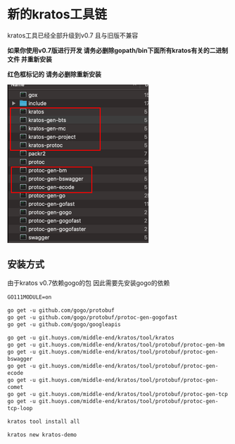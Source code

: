 # 新的kratos工具链

kratos工具已经全部升级到v0.7 且与旧版不兼容

**如果你使用v0.7版进行开发 请务必删除gopath/bin下面所有kratos有关的二进制文件 并重新安装**

**红色框标记的 请务必删除重新安装**

![kratos-tool-list](kratos-tool-list.png)

## 安装方式

由于kratos v0.7依赖gogo的包 因此需要先安装gogo的依赖

```shell
GO111MODULE=on
```

```shell
go get -u github.com/gogo/protobuf
go get -u github.com/gogo/protobuf/protoc-gen-gogofast
go get -u github.com/gogo/googleapis
```

```shell
go get -u git.huoys.com/middle-end/kratos/tool/kratos
go get -u git.huoys.com/middle-end/kratos/tool/protobuf/protoc-gen-bm
go get -u git.huoys.com/middle-end/kratos/tool/protobuf/protoc-gen-bswagger
go get -u git.huoys.com/middle-end/kratos/tool/protobuf/protoc-gen-ecode
go get -u git.huoys.com/middle-end/kratos/tool/protobuf/protoc-gen-comet
go get -u git.huoys.com/middle-end/kratos/tool/protobuf/protoc-gen-tcp
go get -u git.huoys.com/middle-end/kratos/tool/protobuf/protoc-gen-tcp-loop
```

```shell
kratos tool install all
```

```shell
kratos new kratos-demo
```